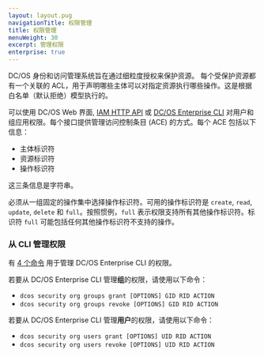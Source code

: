 ```yaml
---
layout: layout.pug
navigationTitle: 权限管理
title: 权限管理
menuWeight: 30
excerpt: 管理权限
enterprise: true
---
```




DC/OS 身份和访问管理系统旨在通过细粒度授权来保护资源。
每个受保护资源都有一个关联的 ACL，用于声明哪些主体可以对指定资源执行哪些操作。这是根据白名单（默认拒绝）模型执行的。

可以使用 DC/OS Web 界面, [IAM HTTP API](/cn/1.11/security/ent/iam-api/) 或 [DC/OS Enterprise CLI](/cn/1.11/cli/enterprise-cli/) 对用户和组应用权限。每个接口提供管理访问控制条目 (ACE) 的方式。每个 ACE 包括以下信息：

* 主体标识符
* 资源标识符
* 操作标识符

这三条信息是字符串。

必须从一组固定的操作集中选择操作标识符。可用的操作标识符是 `create`, `read`, `update`,  `delete` 和 `full`。按照惯例，`full` 表示权限支持所有其他操作标识符。标识符 `full` 可能包括任何其他操作标识符不支持的操作。

### 从 CLI 管理权限

有 [4 个命令](1.11/cli/command-reference/dcos-security/#dcos-security-org) 用于管理 DC/OS Enterprise CLI 的权限。

若要从 DC/OS Enterprise CLI 管理**组**的权限，请使用以下命令：

* `dcos security org groups grant [OPTIONS] GID RID ACTION`
* `dcos security org groups revoke [OPTIONS] GID RID ACTION`

若要从 DC/OS Enterprise CLI 管理**用户**的权限，请使用以下命令：

* `dcos security org users grant [OPTIONS] UID RID ACTION`
* `dcos security org users revoke [OPTIONS] UID RID ACTION`
